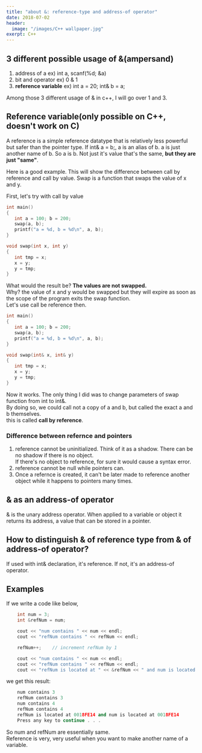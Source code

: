 ```yaml
---
title: "about &: reference-type and address-of operator"
date: 2018-07-02
header:
  image: "/images/C++ wallpaper.jpg"
exerpt: C++
---
```





## 3 different possible usage of &(ampersand)

1. address of a     ex) int a, scanf(%d; &a)
2. bit and operator     ex) 0 & 1
3. **reference variable**     ex) int a = 20; int& b = a;

Among those 3 different usage of & in c++, I will go over 1 and 3.


## Reference variable(only possible on C++, doesn't work on C)

A reference is a simple reference datatype that is relatively less powerful but safer than the pointer type.
If int& a = b;, a is an alias of b. a is just another name of b. So a is b. Not just it's value that's the same, **but they are just "same"**.

Here is a good example. This will show the difference between call by reference and call by value.
Swap is a function that swaps the value of x and y.

First, let's try with call by value

```c++
int main()
{
   int a = 100; b = 200;
   swap(a, b);
   printf("a = %d, b = %d\n", a, b);
}

void swap(int x, int y)
{
   int tmp = x;
   x = y;
   y = tmp;
}
```

What would the result be? **The values are not swapped.**  
Why? the value of x and y would be swapped but they will expire as soon as the scope of the program exits the swap function.  
Let's use call be reference then.

```c++
int main()
{
   int a = 100; b = 200;
   swap(a, b);
   printf("a = %d, b = %d\n", a, b);
}

void swap(int& x, int& y)
{
   int tmp = x;
   x = y;
   y = tmp;
}
```
Now it works. The only thing I did was to change parameters of swap function from int to int&.  
By doing so, we could call not a copy of a and b, but called the exact a and b themselves.  
this is called **call by reference**.


### Difference between refernce and pointers

1. reference cannot be uninitialized. Think of it as a shadow. There can be no shadow if there is no object.  
If there's no object to reference, for sure it would cause a syntax error.
2. reference cannot be null while pointers can.
3. Once a refernce is created, it can't be later made to reference another object while it happens to pointers many times.


## & as an address-of operator

& is the unary address operator. When applied to a variable or object it returns its address, a value that can be stored in a pointer.


## How to distinguish & of reference type from & of address-of operator?

If used with int& declaration, it's reference. If not, it's an address-of operator.


## Examples

If we write a code like below,

```c++
    int num = 3;
    int &refNum = num;

    cout << "num contains " << num << endl;
    cout << "refNum contains " << refNum << endl;

    refNum++;    // increment refNum by 1

    cout << "num contains " << num << endl;
    cout << "refNum contains " << refNum << endl;
    cout << "refNum is located at " << &refNum << " and num is located at " << &num << endl;
```

we get this result:

```c++
    num contains 3
    refNum contains 3
    num contains 4
    refNum contains 4
    refNum is located at 0018FE14 and num is located at 0018FE14
    Press any key to continue . . .
```

So num and refNum are essentially same.  
Reference is very, very useful when you want to make another name of a variable.
